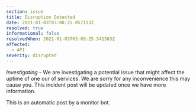 ```yaml
---
section: issue
title: Disruption Detected
date: 2021-01-03T03:08:25.057133Z
resolved: true
informational: false
resolvedWhen: 2021-01-03T03:09:25.541583Z
affected:
  - API
severity: disrupted
---
```

*Investigating* - We are investigating a potential issue that might affect the uptime of one our of services. We are sorry for any inconvenience this may cause you. This incident post will be updated once we have more information.

This is an automatic post by a monitor bot.
        